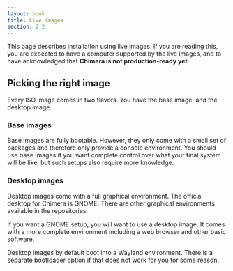 ```yaml
---
layout: book
title: Live images
section: 2.2
---
```


This page describes installation using live images. If you are reading
this, you are expected to have a computer supported by the live images,
and to have acknowledged that **Chimera is not production-ready yet**.

## Picking the right image

Every ISO image comes in two flavors. You have the base image, and the
desktop image.

### Base images

Base images are fully bootable. However, they only come with a small
set of packages and therefore only provide a console environment. You
should use base images if you want complete control over what your
final system will be like, but such setups also require more knowledge.

### Desktop images

Desktop images come with a full graphical environment. The official
desktop for Chimera is GNOME. There are other graphical environments
available in the repositories.

If you want a GNOME setup, you will want to use a desktop image. It
comes with a more complete environment including a web browser and
other basic software.

Desktop images by default boot into a Wayland environment. There is
a separate bootloader option if that does not work for you for some
reason.
